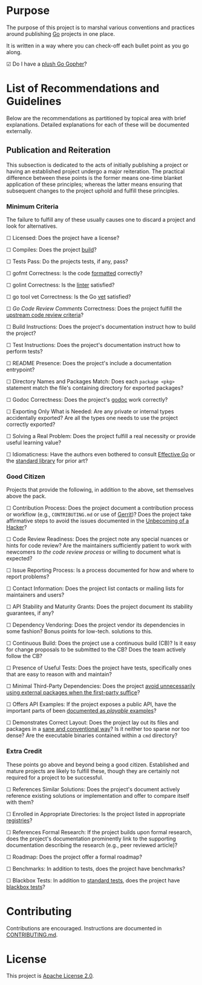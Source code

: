 # Purpose
The purpose of this project is to marshal various conventions and practices
around publishing [Go](https://www.golang.org) projects in one place.

It is written in a way where you can check-off each bullet point as you go
along.

  ☑ Do I have a [plush Go Gopher](https://goo.gl/w8qQLV)?


# List of Recommendations and Guidelines
Below are the recommendations as partitioned by topical area with brief
explanations.  Detailed explanations for each of these will be documented
externally.


## Publication and Reiteration
This subsection is dedicated to the acts of initially publishing a project or
having an established project undergo a major reiteration.  The practical difference between these points is the former means one-time blanket application of
these principles; whereas the latter means ensuring that subsequent changes to
the project uphold and fulfill these principles.


### Minimum Criteria
The failure to fulfill any of these usually causes one to discard a project and
look for alternatives.

  ☐ Licensed: Does the project have a license?

  ☐ Compiles: Does the project [build](https://golang.org/cmd/go/)?

  ☐ Tests Pass: Do the projects tests, if any, pass?

  ☐ gofmt Correctness: Is the code
    [formatted](https://blog.golang.org/go-fmt-your-code) correctly?

  ☐ golint Correctness: Is the [linter](https://github.com/golang/lint)
    satisfied?

  ☐ go tool vet Correctness: Is the Go
    [vet](http://godoc.org/golang.org/x/tools/cmd/vet) satisfied?

  ☐ _Go Code Review Comments_ Correctness: Does the project fulfill the
    [upstream code review
    criteria](https://github.com/golang/go/wiki/CodeReviewComments)?

  ☐ Build Instructions: Does the project's documentation instruct how to build
    the project?

  ☐ Test Instructions: Does the project's documentation instruct how to perform
    tests?

  ☐ README Presence: Does the project's include a documentation entrypoint?

  ☐ Directory Names and Packages Match: Does each `package <pkg>` statement
    match the file's containing directory for exported packages?

  ☐ Godoc Correctness: Does the project's
    [godoc](http://blog.golang.org/godoc-documenting-go-code) work correctly?

  ☐ Exporting Only What is Needed: Are any private or internal types
    accidentally exported?  Are all the types one needs to use the project
    correctly exported?

  ☐ Solving a Real Problem: Does the project fulfill a real necessity or
    provide useful learning value?

  ☐ Idiomaticness: Have the authors even bothered to consult
    [Effective Go](https://golang.org/doc/effective_go.html) or the
    [standard library](https://golang.org/pkg/) for prior art?


### Good Citizen
Projects that provide the following, in addition to the above, set themselves
above the pack.

  ☐ Contribution Process: Does the project document a contribution process or
    workflow (e.g., `CONTRIBUTING.md` or use of
    [Gerrit](https://www.gerritcodereview.com/))?  Does the project take
    affirmative steps to avoid the issues documented in the [Unbecoming of a
    Hacker](http://sealedabstract.com/rants/conduct-unbecoming-of-a-hacker/)?

  ☐ Code Review Readiness: Does the project note any special nuances or hints
    for code review?  Are the maintainers sufficiently patient to work with
    newcomers _to the code review process_ or willing to document what is
    expected?

  ☐ Issue Reporting Process: Is a process documented for how and where to
    report problems?

  ☐ Contact Information: Does the project list contacts or mailing lists for
    maintainers and users?

  ☐ API Stability and Maturity Grants: Does the project document its
    stability guarantees, if any?

  ☐ Dependency Vendoring: Does the project vendor its dependencies in some
    fashion?  Bonus points for low-tech. solutions to this.

  ☐ Continuous Build: Does the project use a continuous build (CB)?  Is it
    easy for change proposals to be submitted to the CB?  Does the team
    actively follow the CB?

  ☐ Presence of Useful Tests: Does the project have tests, specifically ones
    that are easy to reason with and maintain?

  ☐ Minimal Third-Party Dependencies: Does the project [avoid unnecessarily
    using external packages when the first-party
    suffice](https://www.youtube.com/watch?v=yi5A3cK1LNA)?

  ☐ Offers API Examples: If the project exposes a public API, have the
    important parts of been [documented as
    _playable_ examples](https://blog.golang.org/examples)?

  ☐ Demonstrates Correct Layout: Does the project lay out its files and
    packages in a [sane and conventional
    way](http://golang.org/doc/code.html#Organization)?  Is it neither
    too sparse nor too dense?  Are the executable binaries contained within
    a `cmd` directory?


### Extra Credit
These points go above and beyond being a good citizen.  Established and mature
projects are likely to fulfill these, though they are certainly not required
for a project to be successful.

  ☐ References Similar Solutions: Does the project's document actively
    reference existing solutions or implementation and offer to compare itself
    with them?

  ☐ Enrolled in Appropriate Directories: Is the project listed in appropriate
    [registries](https://github.com/golang/go/wiki/Projects)?

  ☐ References Formal Research: If the project builds upon formal research,
    does the project's documentation prominently link to the supporting
    documentation describing the research (e.g., peer reviewed article)?

  ☐ Roadmap: Does the project offer a formal roadmap?

  ☐ Benchmarks: In addition to tests, does the project have benchmarks?

  ☐ Blackbox Tests: In addition to [standard tests](http://goo.gl/xQmI6F),
    does the project have [blackbox tests](http://goo.gl/fJ5n7d)?


# Contributing
Contributions are encouraged.  Instructions are documented in
[CONTRIBUTING.md](CONTRIBUTING.md).


# License
This project is [Apache License 2.0](LICENSE).